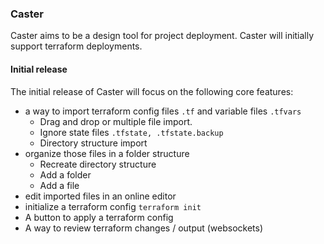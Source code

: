 ### Caster
Caster aims to be a design tool for project deployment. Caster will initially support
terraform deployments.

#### Initial release
The initial release of Caster will focus on the following core features:
  - a way to import terraform config files `.tf` and variable files `.tfvars`
    - Drag and drop or multiple file import.
    - Ignore state files `.tfstate, .tfstate.backup`
    - Directory structure import
  - organize those files in a folder structure
    - Recreate directory structure
    - Add a folder
    - Add a file
  - edit imported files in an online editor
  - initialize a terraform config `terraform init`
  - A button to apply a terraform config
  - A way to review terraform changes / output (websockets)
